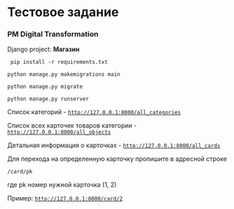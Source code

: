 # Тестовое задание
### PM Digital Transformation

Django project: <b>Магазин</b>

` pip install -r requirements.txt`

`python manage.py makemigrations main`

`python manage.py migrate`

`python manage.py runserver`

Список категорий - <code>http://127.0.0.1:8000/all_categories</code>

Список всех карточек товаров категории - <code>http://127.0.0.1:8000/all_objects</code>

Детальная информация о карточках - <code>http://127.0.0.1:8000/all_cards</code>

Для перехода на определенную карточку пропишите в адресной строке 
```
/card/pk
```
где pk номер нужной карточка (1, 2)

Пример: <code>http://127.0.0.1:8000/card/2</code>
